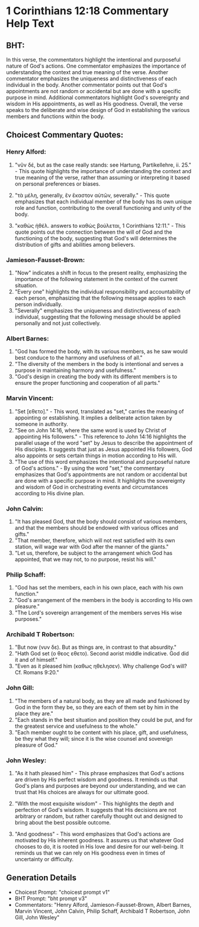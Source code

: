 # 1 Corinthians 12:18 Commentary Help Text

## BHT:
In this verse, the commentators highlight the intentional and purposeful nature of God's actions. One commentator emphasizes the importance of understanding the context and true meaning of the verse. Another commentator emphasizes the uniqueness and distinctiveness of each individual in the body. Another commentator points out that God's appointments are not random or accidental but are done with a specific purpose in mind. Additional commentators highlight God's sovereignty and wisdom in His appointments, as well as His goodness. Overall, the verse speaks to the deliberate and wise design of God in establishing the various members and functions within the body.

## Choicest Commentary Quotes:
### Henry Alford:
1. "νῦν δέ, but as the case really stands: see Hartung, Partikellehre, ii. 25." - This quote highlights the importance of understanding the context and true meaning of the verse, rather than assuming or interpreting it based on personal preferences or biases.

2. "τὰ μέλη, generally, ἓν ἕκαστον αὐτῶν, severally." - This quote emphasizes that each individual member of the body has its own unique role and function, contributing to the overall functioning and unity of the body.

3. "καθὼς ἠθέλ. answers to καθὼς βούλεται, 1 Corinthians 12:11." - This quote points out the connection between the will of God and the functioning of the body, suggesting that God's will determines the distribution of gifts and abilities among believers.

### Jamieson-Fausset-Brown:
1. "Now" indicates a shift in focus to the present reality, emphasizing the importance of the following statement in the context of the current situation.
2. "Every one" highlights the individual responsibility and accountability of each person, emphasizing that the following message applies to each person individually.
3. "Severally" emphasizes the uniqueness and distinctiveness of each individual, suggesting that the following message should be applied personally and not just collectively.

### Albert Barnes:
1. "God has formed the body, with its various members, as he saw would best conduce to the harmony and usefulness of all."
2. "The diversity of the members in the body is intentional and serves a purpose in maintaining harmony and usefulness."
3. "God's design in creating the body with its different members is to ensure the proper functioning and cooperation of all parts."

### Marvin Vincent:
1. "Set [εθετο]." - This word, translated as "set," carries the meaning of appointing or establishing. It implies a deliberate action taken by someone in authority.
2. "See on John 14:16, where the same word is used by Christ of appointing His followers." - This reference to John 14:16 highlights the parallel usage of the word "set" by Jesus to describe the appointment of His disciples. It suggests that just as Jesus appointed His followers, God also appoints or sets certain things in motion according to His will.
3. "The use of this word emphasizes the intentional and purposeful nature of God's actions." - By using the word "set," the commentary emphasizes that God's appointments are not random or accidental but are done with a specific purpose in mind. It highlights the sovereignty and wisdom of God in orchestrating events and circumstances according to His divine plan.

### John Calvin:
1. "It has pleased God, that the body should consist of various members, and that the members should be endowed with various offices and gifts." 
2. "That member, therefore, which will not rest satisfied with its own station, will wage war with God after the manner of the giants."
3. "Let us, therefore, be subject to the arrangement which God has appointed, that we may not, to no purpose, resist his will."

### Philip Schaff:
1. "God has set the members, each in his own place, each with his own function." 
2. "God's arrangement of the members in the body is according to His own pleasure." 
3. "The Lord's sovereign arrangement of the members serves His wise purposes."

### Archibald T Robertson:
1. "But now (νυν δε). But as things are, in contrast to that absurdity."
2. "Hath God set (ο θεος εθετο). Second aorist middle indicative. God did it and of himself."
3. "Even as it pleased him (καθως ηθελησεν). Why challenge God's will? Cf. Romans 9:20."

### John Gill:
1. "The members of a natural body, as they are all made and fashioned by God in the form they be, so they are each of them set by him in the place they are." 
2. "Each stands in the best situation and position they could be put, and for the greatest service and usefulness to the whole." 
3. "Each member ought to be content with his place, gift, and usefulness, be they what they will; since it is the wise counsel and sovereign pleasure of God."

### John Wesley:
1. "As it hath pleased him" - This phrase emphasizes that God's actions are driven by His perfect wisdom and goodness. It reminds us that God's plans and purposes are beyond our understanding, and we can trust that His choices are always for our ultimate good.

2. "With the most exquisite wisdom" - This highlights the depth and perfection of God's wisdom. It suggests that His decisions are not arbitrary or random, but rather carefully thought out and designed to bring about the best possible outcome.

3. "And goodness" - This word emphasizes that God's actions are motivated by His inherent goodness. It assures us that whatever God chooses to do, it is rooted in His love and desire for our well-being. It reminds us that we can rely on His goodness even in times of uncertainty or difficulty.


## Generation Details
- Choicest Prompt: "choicest prompt v1"
- BHT Prompt: "bht prompt v3"
- Commentators: "Henry Alford, Jamieson-Fausset-Brown, Albert Barnes, Marvin Vincent, John Calvin, Philip Schaff, Archibald T Robertson, John Gill, John Wesley"
